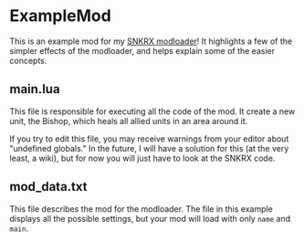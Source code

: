 # ExampleMod

This is an example mod for my [SNKRX modloader](https://github.com/sharpdev-me/SNKMD)! It highlights a few of the simpler effects of the modloader, and helps explain some of the easier concepts.

## main.lua

This file is responsible for executing all the code of the mod. It create a new unit, the Bishop, which heals all allied units in an area around it.

If you try to edit this file, you may receive warnings from your editor about "undefined globals." In the future, I will have a solution for this (at the very least, a wiki), but for now you will just have to look at the SNKRX code.

## mod_data.txt

This file describes the mod for the modloader. The file in this example displays all the possible settings, but your mod will load with only `name` and `main`.